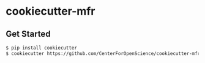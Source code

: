 # cookiecutter-mfr

Get Started
-----------

```bash
$ pip install cookiecutter
$ cookiecutter https://github.com/CenterForOpenScience/cookiecutter-mfr.git
```
